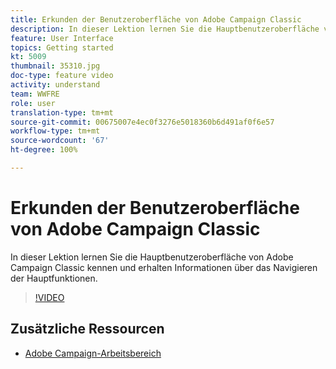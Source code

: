 ```yaml
---
title: Erkunden der Benutzeroberfläche von Adobe Campaign Classic
description: In dieser Lektion lernen Sie die Hauptbenutzeroberfläche von Adobe Campaign Classic kennen und erhalten Informationen über das Navigieren zwischen den Hauptfunktionen.
feature: User Interface
topics: Getting started
kt: 5009
thumbnail: 35310.jpg
doc-type: feature video
activity: understand
team: WWFRE
role: user
translation-type: tm+mt
source-git-commit: 00675007e4ec0f3276e5018360b6d491af0f6e57
workflow-type: tm+mt
source-wordcount: '67'
ht-degree: 100%

---
```



# Erkunden der Benutzeroberfläche von Adobe Campaign Classic

In dieser Lektion lernen Sie die Hauptbenutzeroberfläche von Adobe Campaign Classic kennen und erhalten Informationen über das Navigieren der Hauptfunktionen.

>[!VIDEO](https://video.tv.adobe.com/v/35130?quality=12)

## Zusätzliche Ressourcen

* [Adobe Campaign-Arbeitsbereich](https://docs.adobe.com/content/help/de-DE/campaign-classic/using/getting-started/starting-with-adobe-campaign/adobe-campaign-workspace.html)
